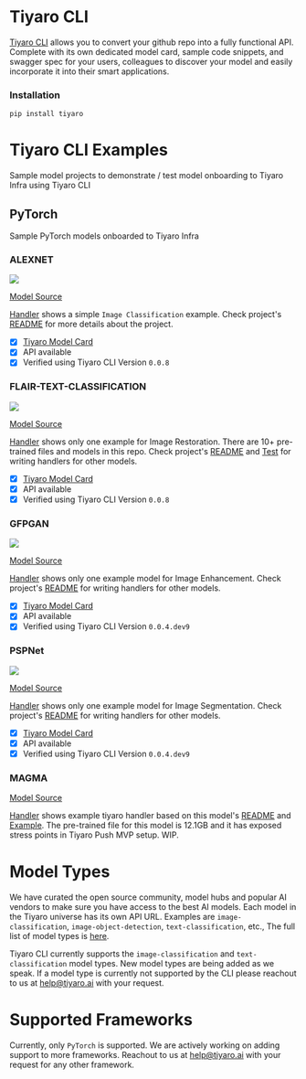 # Tiyaro CLI
[Tiyaro CLI](https://pypi.org/project/tiyaro/) allows you to convert your github repo into a fully functional API. Complete with its own dedicated model card, sample code snippets, and swagger spec for your users, 
colleagues to discover your model and easily incorporate it into their smart applications.

### Installation
```
pip install tiyaro
```

# Tiyaro CLI Examples
Sample model projects to demonstrate / test model onboarding to Tiyaro Infra using Tiyaro CLI

## PyTorch
Sample PyTorch models onboarded to Tiyaro Infra

### ALEXNET

<a href="https://console.tiyaro.ai/explore/trn:model:123456789012-venkat:1.0:alexnetpy_dc50d8">
<img src="https://tiyaro-public-docs.s3.us-west-2.amazonaws.com/assets/tiyaro-badge.svg"></a>

[Model Source](https://github.com/Lornatang/AlexNet-PyTorch)

[Handler](./AlexNet/tiyaro_handler/) shows a simple `Image Classification` example. Check project's [README](./AlexNet/README.md) for more details about the project.

- [x] [Tiyaro Model Card](https://console.tiyaro.ai/explore/trn:model:123456789012-venkat:1.0:alexnetpy_dc50d8)
- [x] API available
- [x] Verified using Tiyaro CLI Version `0.0.8`

### FLAIR-TEXT-CLASSIFICATION

<a href="https://console.tiyaro.ai/explore/trn:model:123456789012-venkat:1.0:FLAIR_TEXT_CLASSIFICATION_0e19a4">
<img src="https://tiyaro-public-docs.s3.us-west-2.amazonaws.com/assets/tiyaro-badge.svg"></a>

[Model Source](https://github.com/JingyunLiang/SwinIR)

[Handler](./SwinIR/tiyaro_handler/) shows only one example for Image Restoration.  There are 10+ pre-trained files and models in this repo.  Check project's [README](./SwinIR/README.md) and [Test](./SwinIR/main_test_swinir.py) for writing handlers for other models.

- [x] [Tiyaro Model Card](https://console.tiyaro.ai/explore/trn:model:123456789012-venkat:1.0:SWINIR_899ec8)
- [x] API available
- [x] Verified using Tiyaro CLI Version `0.0.8`

### GFPGAN

<a href="https://console.tiyaro.ai/explore/trn:model:123456789012-smainkar:1.0:GFPGAN_680907">
<img src="https://tiyaro-public-docs.s3.us-west-2.amazonaws.com/assets/tiyaro-badge.svg"></a>

[Model Source](https://github.com/TencentARC/GFPGAN)

[Handler](./GFPGAN/tiyaro_handler/) shows only one example model for Image Enhancement.  Check project's [README](./GFPGAN/README.md) for writing handlers for other models.

- [x] [Tiyaro Model Card](https://console.tiyaro.ai/explore/trn:model:123456789012-smainkar:1.0:GFPGAN_680907)
- [x] API available
- [x] Verified using Tiyaro CLI Version `0.0.4.dev9`

### PSPNet

<a href="https://console.tiyaro.ai/explore/trn:model:123456789012-smainkar:1.0:PSPNet_ef885d">
<img src="https://tiyaro-public-docs.s3.us-west-2.amazonaws.com/assets/tiyaro-badge.svg"></a>

[Model Source](https://github.com/yassouali/pytorch-segmentation)

[Handler](./PSPNet/tiyaro_handler/) shows only one example model for Image Segmentation. Check project's [README](./PSPNet/README.md)  for writing handlers for other models.

- [x] [Tiyaro Model Card](https://console.tiyaro.ai/explore/trn:model:123456789012-smainkar:1.0:PSPNet_ef885d)
- [x] API available
- [x] Verified using Tiyaro CLI Version `0.0.4.dev9`

### MAGMA
[Model Source](https://github.com/Aleph-Alpha/magma)

[Handler](./magma/tiyaro_handler/) shows example tiyaro handler based on this model's [README](./magma/README.md) and [Example](./magma/example_inference.py). The pre-trained file for this model is 12.1GB and it has exposed stress points in Tiyaro Push MVP setup.  WIP.

# Model Types
We have curated the open source community, model hubs and popular AI vendors to make sure you have access to the best AI models. Each model in the Tiyaro universe has its own API URL.  Examples are `image-classification`, `image-object-detection`, `text-classification`, etc., The full list of model types is [here](https://github.com/tiyaro/code-samples/tree/main/python).  

Tiyaro CLI currently supports the `image-classification` and `text-classification` model types. New model types are being added as we speak. If a model type is currently not supported by the CLI please reachout to us
at help@tiyaro.ai with your request.

# Supported Frameworks
Currently, only `PyTorch` is supported. We are actively working on adding support to more frameworks. Reachout to us at help@tiyaro.ai with your request for any other framework.
